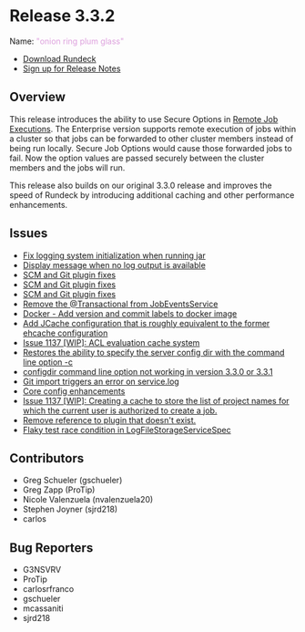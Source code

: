 # Release 3.3.2

Name: <span style="color: plum"><span class="glyphicon glyphicon-glass"></span> "onion ring plum glass"</span>

- [Download Rundeck](https://download.rundeck.com/)
- [Sign up for Release Notes](https://www.rundeck.com/release-notes-signup)

## Overview
This release introduces the ability to use Secure Options in [Remote Job Executions](/administration/configuration/remote-job-execution.md).  The Enterprise version supports remote execution of jobs within a cluster so that jobs can be forwarded to other cluster members instead of being run locally.  Secure Job Options would cause those forwarded jobs to fail.  Now the option values are passed securely between the cluster members and the jobs will run.  

This release also builds on our original 3.3.0 release and improves the speed of Rundeck by introducing additional caching and other performance enhancements.


## Issues

* [Fix logging system initialization when running jar](https://github.com/rundeck/rundeck/pull/6369)
* [Display message when no log output is available](https://github.com/rundeck/rundeck/pull/6356)
* [SCM and Git plugin fixes](https://github.com/rundeck/rundeck/pull/6353)
* [SCM and Git plugin fixes](https://github.com/rundeck/rundeck/pull/6350)
* [SCM and Git plugin fixes](https://github.com/rundeck/rundeck/issues/6349)
* [Remove the @Transactional from JobEventsService](https://github.com/rundeck/rundeck/pull/6347)
* [Docker - Add version and commit labels to docker image](https://github.com/rundeck/rundeck/pull/6342)
* [Add JCache configuration that is roughly equivalent to the former ehcache configuration](https://github.com/rundeck/rundeck/pull/6339)
* [Issue 1137 \[WIP\]: ACL evaluation cache system](https://github.com/rundeck/rundeck/pull/6331)
* [Restores the ability to specify the server config dir with the command line option -c](https://github.com/rundeck/rundeck/pull/6329)
* [configdir command line option not working in version 3.3.0 or 3.3.1](https://github.com/rundeck/rundeck/issues/6327)
* [Git import triggers an error on service.log](https://github.com/rundeck/rundeck/issues/6310)
* [Core config enhancements](https://github.com/rundeck/rundeck/pull/6301)
* [Issue 1137 \[WIP\]: Creating a cache to store the list of project names for which the current user is authorized to create a job.](https://github.com/rundeck/rundeck/pull/6298)
* [Remove reference to plugin that doesn't exist.](https://github.com/rundeck/rundeck/pull/6297)
* [Flaky test race condition in LogFileStorageServiceSpec](https://github.com/rundeck/rundeck/pull/6285)

## Contributors

* Greg Schueler (gschueler)
* Greg Zapp (ProTip)
* Nicole Valenzuela (nvalenzuela20)
* Stephen Joyner (sjrd218)
* carlos

## Bug Reporters

* G3NSVRV
* ProTip
* carlosrfranco
* gschueler
* mcassaniti
* sjrd218
